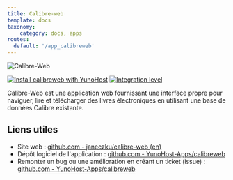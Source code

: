 ```yaml
---
title: Calibre-web
template: docs
taxonomy:
    category: docs, apps
routes:
  default: '/app_calibreweb'
---
```


![Calibre-Web](image://yunohost_package.png?height=80)

[![Install calibreweb with YunoHost](https://install-app.yunohost.org/install-with-yunohost.png)](https://install-app.yunohost.org/?app=calibreweb) [![Integration level](https://dash.yunohost.org/integration/calibreweb.svg)](https://ci-apps.yunohost.org/jenkins/job/calibreweb%20%28Community%29/lastBuild/consoleFull)

Calibre-Web est une application web fournissant une interface propre pour naviguer, lire et télécharger des livres électroniques en utilisant une base de données Calibre existante.

## Liens utiles

+ Site web : [github.com - janeczku/calibre-web (en)](https://github.com/janeczku/calibre-web)
+ Dépôt logiciel de l'application : [github.com - YunoHost-Apps/calibreweb](https://github.com/YunoHost-Apps/calibreweb_ynh)
+ Remonter un bug ou une amélioration en créant un ticket (issue) : [github.com - YunoHost-Apps/calibreweb](https://github.com/YunoHost-Apps/calibreweb_ynh/issues)
